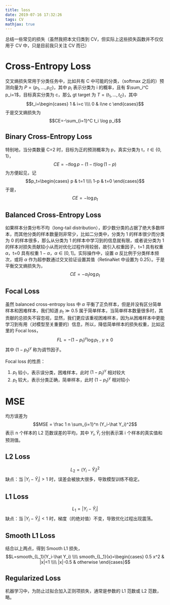 ```yaml
---
title: loss
date: 2019-07-16 17:32:26
tags: CV
mathjax: true
---
```

总结一些常见的损失（虽然我把本文归类到 CV，但实际上这些损失函数并不仅仅用于 CV 中，只是目前我只关注 CV 而已）

# Cross-Entropy Loss
交叉熵损失常用于分类任务中，比如共有 C 中可能的分类，（softmax 之后的）预测向量为 $P=(p_1,...,p_C)$，其中 $p_i$ 表示分类为 i 的概率，且有 $\sum_i^C p_i=1$，目标真实分类为 c，那么 gt target 为 $T=(t_1,...,t_C)$，其中
$$t_i=\begin{cases} 1 & i=c \\\\ 0 & i\ne c \end{cases}$$
于是交叉熵损失为
$$CE=-\sum_{i=1}^C t_i \log p_i$$

## Binary Cross-Entropy Loss
特别地，当分类数量 C=2 时，目标为正的预测概率为 p，真实分类为 t，$t \in \{0,1\}$，
$$CE=-t \log p - (1-t) \log (1-p)$$
为方便起见，记
$$p_t=\begin{cases} p & t=1 \\\\ 1-p & t=0 \end{cases}$$
于是，
$$ CE=-\log p_t $$

## Balanced Cross-Entropy Loss
如果样本分类分布不均（long-tail distribution），即少数分类的占据了绝大多数样本，而其他分类的样本数量则非常少，比如二分类中，分类为 1 的样本很少而分类为 0 的样本很多，那么从分类为 1 的样本中学习到的信息就有限，或者说分类为 1 的样本对损失贡献较小从而对优化过程作用较弱，故引入权重因子，t=1 具有权重 $\alpha$，t=0 具有权重 $1-\alpha$，$\alpha \in [0,1]$。实际操作中，设置 $\alpha$ 反比例于分类样本频次，或将 $\alpha$ 作为超参数通过交叉验证设置其值（RetinaNet 中设置为 0.25）。于是平衡交叉熵损失为，
$$CE=-\alpha_t \log p_t$$

## Focal Loss
虽然 balanced cross-entropy loss 中 $\alpha$ 平衡了正负样本，但是并没有区分简单样本和困难样本，我们知道 $p_t \gg 0.5$ 属于简单样本，当简单样本数量很多时，其贡献的总损失不容忽视，显然，我们更应该重视困难样本，因为从困难样本中更能学习到有用（对模型至关重要的）信息，所以，降低简单样本的损失权重，比如这里的 Focal loss，
$$FL=-(1-p_t)^{\gamma} \log p_t \ , \ \gamma \ge 0$$
其中 $(1-p_t)^{\gamma}$ 称为调节因子。

Focal loss 的性质：
1. $p_t$ 较小，表示误分类，困难样本，此时 $(1-p_t)^{\gamma}$ 相对较大
2. $p_t$ 较大，表示分类正确，简单样本，此时 $(1-p_t)^{\gamma}$ 相对较小

# MSE
均方误差为
$$MSE = \frac 1 n \sum_{i=1}^n (Y_i-\hat Y_i)^2$$
表示 n 个样本的 L2 范数误差的平均，其中 $Y_i, \hat Y_i$ 分别表示第 i 个样本的真实值和预测值。

## L2 Loss
$$L_2=(Y_i-\hat Y_i)^2$$
缺点：当 $|Y_i-\hat Y_i|>1$ 时，误差会被放大很多，导致模型训练不稳定。
## L1 Loss
$$L_1=|Y_i-\hat Y_i|$$
缺点：当 $|Y_i-\hat Y_i|<1$ 时，梯度（的绝对值）不变，导致优化过程出现震荡。
## Smooth L1 Loss
结合以上两点，得到 Smooth L1 损失，
$$L=smooth_{L_1}(Y_i-\hat Y_i)
\\\\ smooth_{L_1}(x)=\begin{cases} 0.5 x^2 & |x|<1
\\\\ |x|-0.5 & otherwise \end{cases}$$

## Regularized Loss
机器学习中，为防止过拟合加入正则项损失，通常是参数的 L1 范数或 L2 范数，略。

